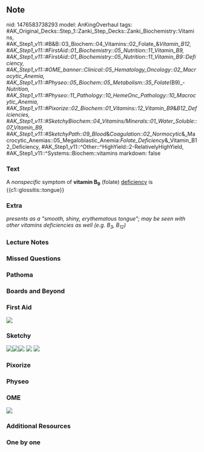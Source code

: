 ## Note
nid: 1476583738293
model: AnKingOverhaul
tags: #AK_Original_Decks::Step_1::Zanki_Step_Decks::Zanki_Biochemistry::Vitamins, #AK_Step1_v11::#B&B::03_Biochem::04_Vitamins::02_Folate_&_Vitamin_B12, #AK_Step1_v11::#FirstAid::01_Biochemistry::05_Nutrition::11_Vitamin_B9, #AK_Step1_v11::#FirstAid::01_Biochemistry::05_Nutrition::11_Vitamin_B9::Deficiency, #AK_Step1_v11::#OME_banner::Clinical::05_Hematology_Oncology::02_Macrocytic_Anemia, #AK_Step1_v11::#Physeo::05_Biochem::05_Metabolism::35_Folate_(B9)_-_Nutrition, #AK_Step1_v11::#Physeo::11_Pathology::10_HemeOnc_Pathology::10_Macrocytic_Anemia, #AK_Step1_v11::#Pixorize::02_Biochem::01_Vitamins::12_Vitamin_B9_&_B12_Deficiencies, #AK_Step1_v11::#SketchyBiochem::04_Vitamins/Minerals::01_Water_Soluble::07_Vitamin_B9, #AK_Step1_v11::#SketchyPath::09_Blood_&_Coagulation::02_Normocytic_&_Macrocytic_Anemias::05_Megaloblastic_Anemia:_Folate_Deficiency_&_Vitamin_B12_Deficiency, #AK_Step1_v11::^Other::^HighYield::2-RelativelyHighYield, #AK_Step1_v11::^Systems::Biochem::vitamins
markdown: false

### Text
<div>
  <div>
    <div>
      <div>
        A <i>nonspecific</i> symptom of <b>vitamin
        B<sub>9</sub></b> (folate) <u>deficiency</u> is
        {{c1::glossitis::tongue}}
      </div>
    </div>
  </div>
</div>

### Extra
<i>presents as a "smooth, shiny, erythematous tongue"; may be seen
with other vitamins deficiencies as well (e.g. B<sub>3</sub>,
B<sub>12</sub>)</i>

### Lecture Notes


### Missed Questions


### Pathoma


### Boards and Beyond


### First Aid
<img src="tmpdPH6qd.png">

### Sketchy
<img src="B9%20deficiency%20glossitis_1566160514431.jpg" class=
"resizer"><img src="Glossitis.png" class="resizer"><img src=
"Zoverall%20picture%20(71)_1566160514431.JPG" class="resizer">
<img src="Screen%20Shot%202021-02-01%20at%2009.24.35.jpg">
<img src="Screen%20Shot%202021-02-01%20at%2009.24.48.jpg">

### Pixorize


### Physeo


### OME
<div class="ome-widget">
  <a href=
  "https://onlinemeded.org/spa/hematology-oncology/macrocytic-anemia/acquire?ref=anki">
  <img src="_OME_AnkiFlashcards_Lesson_5.png"></a>
</div>

### Additional Resources


### One by one

